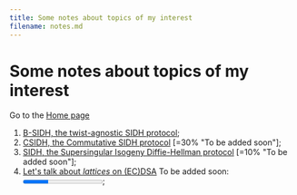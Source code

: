 ```yaml
---
title: Some notes about topics of my interest
filename: notes.md
--- 
```


# Some notes about topics of my interest

Go to the [Home page](index.md)

1. [B-SIDH, the twist-agnostic SIDH protocol](notes/bsidh.md);
1. [CSIDH, the Commutative SIDH protocol](notes.md) [=30% "To be added soon"];
1. [SIDH, the Supersingular Isogeny Diffie-Hellman protocol](notes.md) [=10% "To be added soon"];
1. [Let's talk about _lattices_ on (EC)DSA](notes.md) <label for="file">To be added soon:</label><progress id="file" value="32" max="100"> 30% </progress>;
<!--1. [CSIDH, the Commutative SIDH protocol](notes/csidh.md);-->
